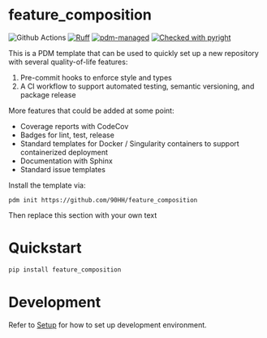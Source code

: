 # feature_composition
![Github Actions](https://github.com/90HH/feature_composition/actions/workflows/tests.yaml/badge.svg)
[![Ruff](https://img.shields.io/endpoint?url=https://raw.githubusercontent.com/astral-sh/ruff/main/assets/badge/v2.json)](https://github.com/astral-sh/ruff)
[![pdm-managed](https://img.shields.io/badge/pdm-managed-blueviolet)](https://pdm-project.org)
[![Checked with pyright](https://microsoft.github.io/pyright/img/pyright_badge.svg)](https://microsoft.github.io/pyright/)

This is a PDM template that can be used to quickly set up a new repository with several quality-of-life features:
1. Pre-commit hooks to enforce style and types
2. A CI workflow to support automated testing, semantic versioning, and package release

More features that could be added at some point: 
- Coverage reports with CodeCov
- Badges for lint, test, release
- Standard templates for Docker / Singularity containers to support containerized deployment
- Documentation with Sphinx
- Standard issue templates

Install the template via: 
```
pdm init https://github.com/90HH/feature_composition
```
Then replace this section with your own text

# Quickstart

```bash
pip install feature_composition
```

# Development

Refer to [Setup](docs/setup.md) for how to set up development environment.
